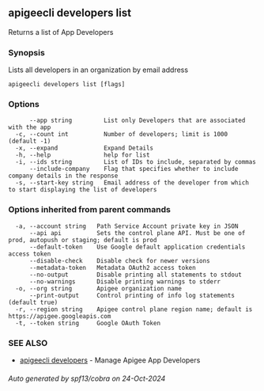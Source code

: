 ## apigeecli developers list

Returns a list of App Developers

### Synopsis

Lists all developers in an organization by email address

```
apigeecli developers list [flags]
```

### Options

```
      --app string         List only Developers that are associated with the app
  -c, --count int          Number of developers; limit is 1000 (default -1)
  -x, --expand             Expand Details
  -h, --help               help for list
  -i, --ids string         List of IDs to include, separated by commas
      --include-company    Flag that specifies whether to include company details in the response
  -s, --start-key string   Email address of the developer from which to start displaying the list of developers
```

### Options inherited from parent commands

```
  -a, --account string   Path Service Account private key in JSON
      --api api          Sets the control plane API. Must be one of prod, autopush or staging; default is prod
      --default-token    Use Google default application credentials access token
      --disable-check    Disable check for newer versions
      --metadata-token   Metadata OAuth2 access token
      --no-output        Disable printing all statements to stdout
      --no-warnings      Disable printing warnings to stderr
  -o, --org string       Apigee organization name
      --print-output     Control printing of info log statements (default true)
  -r, --region string    Apigee control plane region name; default is https://apigee.googleapis.com
  -t, --token string     Google OAuth Token
```

### SEE ALSO

* [apigeecli developers](apigeecli_developers.md)	 - Manage Apigee App Developers

###### Auto generated by spf13/cobra on 24-Oct-2024
